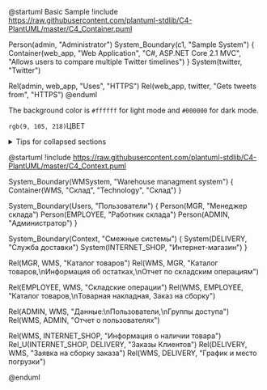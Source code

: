 @startuml Basic Sample
!include https://raw.githubusercontent.com/plantuml-stdlib/C4-PlantUML/master/C4_Container.puml

Person(admin, "Administrator")
System_Boundary(c1, "Sample System") {
    Container(web_app, "Web Application", "C#, ASP.NET Core 2.1 MVC", "Allows users to compare multiple Twitter timelines")
}
System(twitter, "Twitter")

Rel(admin, web_app, "Uses", "HTTPS")
Rel(web_app, twitter, "Gets tweets from", "HTTPS")
@enduml

The background color is `#ffffff` for light mode and `#000000` for dark mode.

`rgb(9, 105, 218)`ЦВЕТ 

<details>
<summary>Tips for collapsed sections</summary>

### You can add a header

You can add text within a collapsed section. 

You can add an image or a code block, too.

```ruby
   puts "Hello World"
```

</details>

@startuml
!include https://raw.githubusercontent.com/plantuml-stdlib/C4-PlantUML/master/C4_Context.puml

System_Boundary(WMSystem, "Warehouse managment system") {
    Container(WMS, "Склад", "Technology", "Склад")
}

System_Boundary(Users, "Пользователи") {
    Person(MGR, "Менеджер склада")
    Person(EMPLOYEE, "Работник склада")
    Person(ADMIN, "Администратор")
}

System_Boundary(Context, "Смежные системы") {
    System(DELIVERY, "Служба доставки")
    System(INTERNET_SHOP, "Интернет-магазин")
}

Rel(MGR, WMS, "Каталог товаров")
Rel(WMS, MGR, "Каталог товаров,\nИнформация об остатках,\nОтчет по складским операциям")

Rel(EMPLOYEE, WMS, "Складские операции")
Rel(WMS, EMPLOYEE, "Каталог товаров,\nТоварная накладная, Заказ на сборку")

Rel(ADMIN, WMS, "Данные:\nПользователи,\nГруппы доступа")
Rel(WMS, ADMIN, "Отчет о пользователях")

Rel(WMS, INTERNET_SHOP, "Информация о наличии товара")
Rel_U(INTERNET_SHOP, DELIVERY, "Заказы Клиентов")
Rel(DELIVERY, WMS, "Заявка на сборку заказа")
Rel(WMS, DELIVERY, "График и место погрузки")

@enduml

